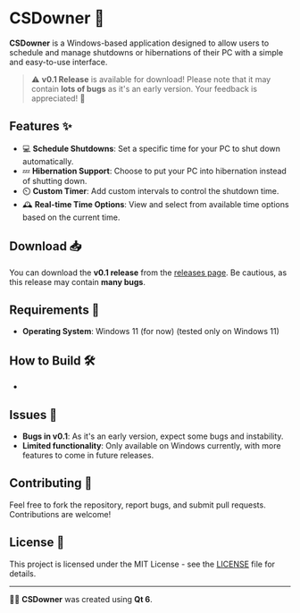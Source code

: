 # CSDowner 🚀

**CSDowner** is a Windows-based application designed to allow users to schedule and manage shutdowns or hibernations of their PC with a simple and easy-to-use interface. 

> ⚠️ **v0.1 Release** is available for download! Please note that it may contain **lots of bugs** as it's an early version. Your feedback is appreciated! 🙏

## Features ✨

- 💻 **Schedule Shutdowns**: Set a specific time for your PC to shut down automatically.
- 💤 **Hibernation Support**: Choose to put your PC into hibernation instead of shutting down.
- ⏲️ **Custom Timer**: Add custom intervals to control the shutdown time.
- 🕰️ **Real-time Time Options**: View and select from available time options based on the current time.

## Download 📥

You can download the **v0.1 release** from the [releases page](https://github.com/SaNcHeS12557/CSDowner/releases). Be cautious, as this release may contain **many bugs**.

## Requirements 🔧

- **Operating System**: Windows 11 (for now) (tested only on Windows 11)

## How to Build 🛠️
-

## Issues 🐞

- **Bugs in v0.1**: As it's an early version, expect some bugs and instability.
- **Limited functionality**: Only available on Windows currently, with more features to come in future releases.

## Contributing 🤝

Feel free to fork the repository, report bugs, and submit pull requests. Contributions are welcome!

## License 📜

This project is licensed under the MIT License - see the [LICENSE](LICENSE) file for details.

---

👨‍💻 **CSDowner** was created using **Qt 6**.

